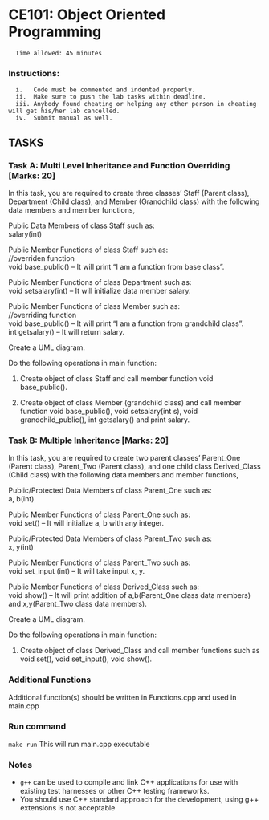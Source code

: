 # CE101: Object Oriented Programming 

      Time allowed: 45 minutes 

### Instructions:

      i.   Code must be commented and indented properly.
      ii.  Make sure to push the lab tasks within deadline.
      iii. Anybody found cheating or helping any other person in cheating will get his/her lab cancelled.
      iv.  Submit manual as well. 



## TASKS

### Task A: Multi Level Inheritance and Function Overriding [Marks: 20]
In this task, you are required to create three classes’ Staff (Parent class), Department (Child class), and Member (Grandchild class) with the following data members and member functions,<br>

Public Data Members of class Staff such as: <br>
salary(int)<br>

Public Member Functions of class Staff such as:<br>
//overriden function<br>
void base_public() – It will print “I am a function from base class”.<br>

Public Member Functions of class Department such as:<br>
void setsalary(int) – It will initialize data member salary.<br>

Public Member Functions of class Member such as:<br>
//overriding function<br>
void base_public() – It will print “I am a function from grandchild class”.<br>
int getsalary() – It will return salary.<br>

Create a UML diagram. <br>

Do the following operations in main function:<br>

1. Create object of class Staff and call member function void base_public().<br>

2. Create object of class Member (grandchild class) and call member function void base_public(), void setsalary(int s), void grandchild_public(), int getsalary() and print salary.



### Task B: Multiple Inheritance [Marks: 20]
In this task, you are required to create two parent classes’ Parent_One (Parent class), Parent_Two (Parent class), and one child class Derived_Class (Child class) with the following data members and member functions,<br>

Public/Protected Data Members of class Parent_One such as: <br>
a, b(int)<br>

Public Member Functions of class Parent_One such as:<br>
void set() – It will initialize a, b with any integer.<br>

Public/Protected Data Members of class Parent_Two such as: <br>
x, y(int)<br>

Public Member Functions of class Parent_Two such as:<br>
void set_input (int) – It will take input x, y.<br>

Public Member Functions of class Derived_Class such as:<br>
void show() – It will print addition of a,b(Parent_One class data members) and x,y(Parent_Two class data members).<br>

Create a UML diagram.<br>

Do the following operations in main function:<br>

1. Create object of class Derived_Class and call member functions such as  void set(), void set_input(), void show(). <br>




### Additional Functions

Additional function(s) should be written in Functions.cpp and used in main.cpp


### Run command

`make run`  This will run main.cpp executable 



### Notes

- `g++` can be used to compile and link C++ applications for use with existing test harnesses or other C++ testing frameworks.
- You should use C++ standard approach for the development, using g++ extensions is not acceptable 

